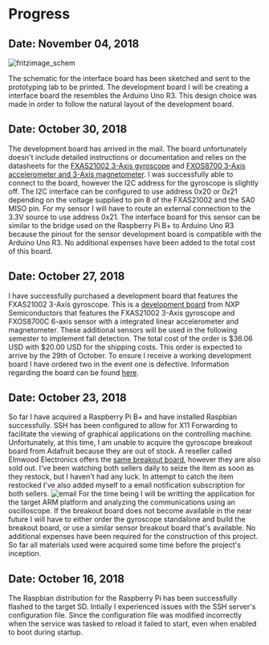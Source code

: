 # Progress
## Date: November 04, 2018
![fritzimage_schem](https://user-images.githubusercontent.com/43853823/47970091-c6ab8300-e04e-11e8-9fb5-d1d054d36639.png) 

The schematic for the interface board has been sketched and sent to the prototyping lab to be printed. The development board I will be creating a interface board the resembles the Arduino Uno R3. This design choice was made in order to follow the natural layout of the development board.

## Date: October 30, 2018
The development board has arrived in the mail. The board unfortunately doesn't include detailed instructions or documentation and relies on the datasheets for the [FXAS21002 3-Axis gyroscope](https://cache.freescale.com/files/sensors/doc/data_sheet/FXAS21002.pdf) and [FXOS8700 3-Axis accelerometer and 3-Axis magnetometer](https://www.nxp.com/applications/solutions/internet-of-things/smart-things/healthcare/hearing-aids/digital-motion-sensor-3d-accelerometer-2g-4g-8g-plus-3d-magnetometer:FXOS8700CQ). I was successfully able to connect to the board, however the I2C address for the gyroscope is slightly off. The I2C interface can be configured to use address 0x20 or 0x21 depending on the voltage supplied to pin 8 of the FXAS21002 and the SA0 MISO pin. For my sensor I will have to route an external connection to the 3.3V source to use address 0x21. The interface board for this sensor can be similar to the bridge used on the Raspberry Pi B+ to Arduino Uno R3 because the pinout for the sensor development board is compatible with the Arduino Uno R3. No additional expenses have been added to the total cost of this board.

## Date: October 27, 2018
I have successfully purchased a development board that features the FXAS21002 3-Axis gyroscope. This is a [development board](https://www.digikey.com/products/en?keywords=FRDM-STBC-AGM01) from NXP Semiconductors that features the FXAS21002 3-Axis gyroscope and FXOS8700C 6-axis sensor with a integrated linear accelerometer and magnetometer. These additional sensors will be used in the following semester to implement fall detection. The total cost of the order is $36.06 USD with $20.00 USD for the shipping costs. This order is expected to arrive by the 29th of October. To ensure I receive a working development board I have ordered two in the event one is defective. Information regarding the board can be found [here](http://cache.freescale.com/files/sensors/doc/support_info/FRDM-STBC-AGM01-QRC.pdf).

## Date: October 23, 2018
So far I have acquired a Raspberry Pi B+ and have installed Raspbian successfully. SSH has been configured to allow for X11 Forwarding to facilitate the viewing of graphical applications on the controlling machine. Unfortunately, at this time, I am unable to acquire the gyroscope breakout board from Adafruit because they are out of stock. A reseller called Elmwood Electronics offers the [same breakout board](https://elmwoodelectronics.ca/products/adafruit-precision-nxp-9-dof-breakout-board-fxos8700-fxas21002), however they are also sold out. I've been watching both sellers daily to seize the item as soon as they restock, but I haven't had any luck. In attempt to catch the item restocked I've also added myself to a email notification subscription for both sellers.
![email](https://user-images.githubusercontent.com/43853823/47387152-0c3a8880-d6fe-11e8-9f10-8310a742f904.png)
For the time being I will be writting the application for the target ARM platform and analyzing the communications using an oscilloscope. If the breakout board does not become available in the near future I will have to either order the gyroscope standalone and build the breakout board, or use a similar sensor breakout board that's available.
No additional expenses have been required for the construction of this project. So far all materials used were acquired some time before the project's inception.

## Date: October 16, 2018
The Raspbian distribution for the Raspberry Pi has been successfully flashed to the target SD. Intially I experienced issues with the SSH server's configuration file. Since the configuration file was modified incorrectly when the service was tasked to reload it failed to start, even when enabled to boot during startup.
